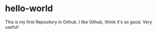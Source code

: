 # hello-world
This is my first Repository in Github.
I like Github, Ithink it's so good. Very useful!

